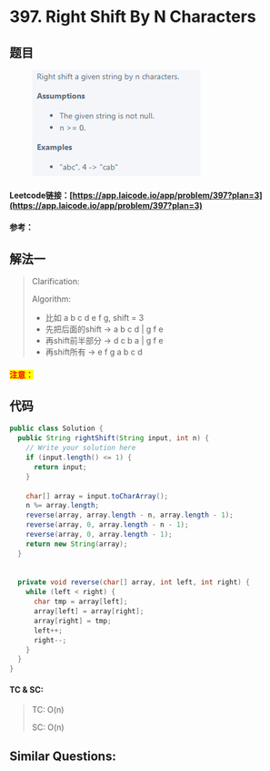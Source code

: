 # 397. Right Shift By N Characters

## 题目

<figure><img src=".gitbook/assets/image (1) (1) (1).png" alt=""><figcaption></figcaption></figure>

#### Leetcode链接：[https://app.laicode.io/app/problem/397?plan=3](https://app.laicode.io/app/problem/397?plan=3)

#### 参考：

## 解法一

> Clarification:&#x20;
>
> Algorithm:&#x20;
>
> * 比如 a b c d e f g, shift = 3
> * 先把后面的shift -> a b c d   |   g f e
> * 再shift前半部分 -> d c b a   |   g f e
> * 再shift所有 -> e f g a b c d

#### <mark style="color:red;">注意：</mark>

## 代码

```java
public class Solution {
  public String rightShift(String input, int n) {
    // Write your solution here
    if (input.length() <= 1) {
      return input;
    }

    char[] array = input.toCharArray();
    n %= array.length;
    reverse(array, array.length - n, array.length - 1);
    reverse(array, 0, array.length - n - 1);
    reverse(array, 0, array.length - 1);
    return new String(array);
  }


  private void reverse(char[] array, int left, int right) {
    while (left < right) {
      char tmp = array[left];
      array[left] = array[right];
      array[right] = tmp;
      left++;
      right--;
    }
  }
}

```

#### TC & SC:&#x20;

> TC: O(n)
>
> SC: O(n)

## **Similar Questions:**&#x20;
